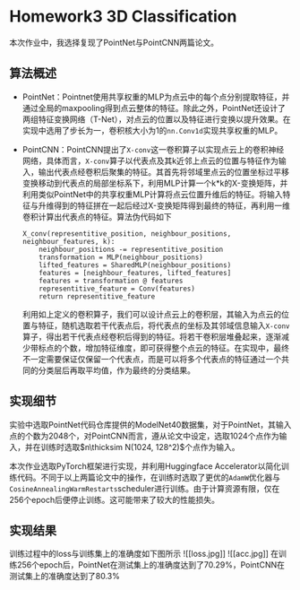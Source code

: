 # Homework3 3D Classification

本次作业中，我选择复现了PointNet与PointCNN两篇论文。

## 算法概述
- PointNet：Pointnet使用共享权重的MLP为点云中的每个点分别提取特征，并通过全局的maxpooling得到点云整体的特征。除此之外，PointNet还设计了两组特征变换网络（T-Net），对点云的位置以及特征进行变换以提升效果。在实现中选用了步长为一，卷积核大小为1的`nn.Conv1d`实现共享权重的MLP。

- PointCNN：PointCNN提出了`X-conv`这一卷积算子以实现点云上的卷积神经网络，具体而言，`X-conv`算子以代表点及其k近邻上点云的位置与特征作为输入，输出代表点经卷积后聚集的特征。其首先将邻域里点云的位置坐标过平移变换移动到代表点的局部坐标系下，利用MLP计算一个k*k的X-变换矩阵，并利用类似PointNet中的共享权重MLP计算将点云位置升维后的特征。将输入特征与升维得到的特征拼在一起后经过X-变换矩阵得到最终的特征，再利用一维卷积计算出代表点的特征。算法伪代码如下
    ```
    X_conv(representitive_position, neighbour_positions, neighbour_features, k):
        neighbour_positions -= representitive_position
        transformation = MLP(neighbour_positions)
        lifted_features = SharedMLP(neighbour_positions)
        features = [neighbour_features, lifted_features]
        features = transformation @ features
        representitive_feature = Conv(features)
        return representitive_feature
    ```
    利用如上定义的卷积算子，我们可以设计点云上的卷积层，其输入为点云的位置与特征，随机选取若干代表点后，将代表点的坐标及其邻域信息输入`X-conv`算子，得出若干代表点经卷积后得到的特征。将若干卷积层堆叠起来，逐渐减少带标点的个数，增加特征维度，即可获得整个点云的特征。在实现中，最终不一定需要保证仅保留一个代表点，而是可以将多个代表点的特征通过一个共同的分类层后再取平均值，作为最终的分类结果。

## 实现细节

实验中选取PointNet代码仓库提供的ModelNet40数据集，对于PointNet，其输入点的个数为2048个，对PointCNN而言，遵从论文中设定，选取1024个点作为输入，并在训练时选取$n\thicksim N(1024, 128^2)$个点作为输入。

本次作业选取PyTorch框架进行实现，并利用Huggingface Accelerator以简化训练代码。不同于以上两篇论文中的操作，在训练时选取了更优的`AdamW`优化器与`CosineAnnealingWarmRestarts`scheduler进行训练。由于计算资源有限，仅在256个epoch后便停止训练。这可能带来了较大的性能损失。

## 实现结果

训练过程中的loss与训练集上的准确度如下图所示
![[loss.jpg]]
![[acc.jpg]]
在训练256个epoch后，PointNet在测试集上的准确度达到了70.29%，PointCNN在测试集上的准确度达到了80.3%